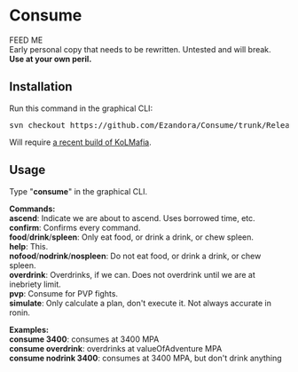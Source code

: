 Consume
=====
FEED ME  
Early personal copy that needs to be rewritten. Untested and will break.  
**Use at your own peril.**

Installation
----------------
Run this command in the graphical CLI:
<pre>
svn checkout https://github.com/Ezandora/Consume/trunk/Release/
</pre>
Will require [a recent build of KoLMafia](http://builds.kolmafia.us/job/Kolmafia/lastSuccessfulBuild/).

Usage
----------------
Type "**consume**" in the graphical CLI.  

**Commands:**  
**ascend**: Indicate we are about to ascend. Uses borrowed time, etc.  
**confirm**: Confirms every command.  
**food**/**drink**/**spleen**: Only eat food, or drink a drink, or chew spleen.  
**help**: This.  
**nofood**/**nodrink**/**nospleen**: Do not eat food, or drink a drink, or chew spleen.  
**overdrink**: Overdrinks, if we can. Does not overdrink until we are at inebriety limit.  
**pvp**: Consume for PVP fights.  
**simulate**: Only calculate a plan, don't execute it. Not always accurate in ronin.  

**Examples:**  
**consume 3400**: consumes at 3400 MPA  
**consume overdrink**: overdrinks at valueOfAdventure MPA  
**consume nodrink 3400**: consumes at 3400 MPA, but don't drink anything  